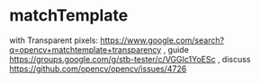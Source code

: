 # matchTemplate
with Transparent pixels: https://www.google.com/search?q=opencv+matchtemplate+transparency , guide https://groups.google.com/g/stb-tester/c/VGGIc1YoESc , discuss https://github.com/opencv/opencv/issues/4726

